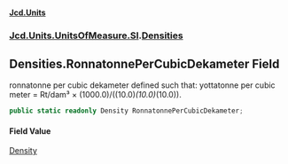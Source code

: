 #### [Jcd.Units](index 'index')
### [Jcd.Units.UnitsOfMeasure.SI](Jcd.Units.UnitsOfMeasure.SI 'Jcd.Units.UnitsOfMeasure.SI').[Densities](Densities 'Jcd.Units.UnitsOfMeasure.SI.Densities')

## Densities.RonnatonnePerCubicDekameter Field

ronnatonne per cubic dekameter defined such that: yottatonne per cubic meter = Rt/dam³ ×
(1000.0)/((10.0)*(10.0)*(10.0)).

```csharp
public static readonly Density RonnatonnePerCubicDekameter;
```

#### Field Value
[Density](Density 'Jcd.Units.UnitTypes.Density')